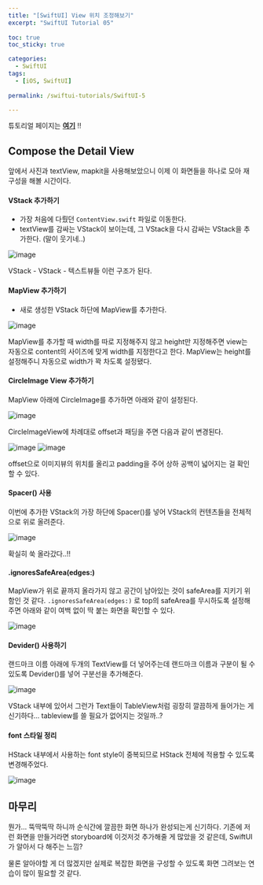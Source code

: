 ```yaml
---
title: "[SwiftUI] View 위치 조정해보기"
excerpt: "SwiftUI Tutorial 05"
  
toc: true
toc_sticky: true

categories:
  - SwiftUI
tags:
  - [iOS, SwiftUI]
  
permalink: /swiftui-tutorials/SwiftUI-5

---
```


튜토리얼 페이지는 **[여기](https://developer.apple.com/tutorials/swiftui/creating-and-combining-views)** !!

## Compose the Detail View

앞에서 사진과 textView, mapkit을 사용해보았으니 이제 이 화면들을 하나로 모아 재구성을 해볼 시간이다.

#### VStack 추가하기

- 가장 처음에 다뤘던 `ContentView.swift` 파일로 이동한다.
- textView를 감싸는 VStack이 보이는데, 그 VStack을 다시 감싸는 VStack을 추가한다. (말이 웃기네..)

![image](https://user-images.githubusercontent.com/22000470/180716763-97981221-ba45-45bf-9543-9241a281cffa.png)

VStack - VStack - 텍스트뷰들 이런 구조가 된다.

#### MapView 추가하기

- 새로 생성한 VStack 하단에 MapView를 추가한다.

![image](https://user-images.githubusercontent.com/22000470/180717195-c861921f-d90b-4985-9368-6648e06529f2.png)

MapView를 추가할 때 width를 따로 지정해주지 않고 height만 지정해주면 view는 자동으로 content의 사이즈에 맞게 width를 지정한다고 한다. MapView는 height를 설정해주니 자동으로 width가 꽉 차도록 설정됐다.

#### CircleImage View 추가하기

MapView 아래에 CircleImage를 추가하면 아래와 같이 설정된다.

![image](https://user-images.githubusercontent.com/22000470/180717843-70bc6769-af0a-4e01-b34d-acb0724c7987.png)


CircleImageView에 차례대로 offset과 패딩을 주면 다음과 같이 변경된다.

![image](https://user-images.githubusercontent.com/22000470/180717976-fe42b273-4ab7-48b1-859b-4728bcfddfbb.png)
![image](https://user-images.githubusercontent.com/22000470/180718043-0800fce9-5048-4912-a6d2-6facdaf25e62.png)

offset으로 이미지뷰의 위치를 올리고 padding을 주어 상하 공백이 넓어지는 걸 확인할 수 있다.

#### Spacer() 사용

이번에 추가한 VStack의 가장 하단에 Spacer()를 넣어 VStack의 컨텐츠들을 전체적으로 위로 올려준다.

![image](https://user-images.githubusercontent.com/22000470/180718562-9aec295a-d5dc-470c-be92-5a24ff299a50.png)

확실히 쑥 올라갔다..!!

#### .ignoresSafeArea(edges:)

MapView가 위로 끝까지 올라가지 않고 공간이 남아있는 것이 safeArea를 지키기 위함인 것 같다. `.ignoresSafeArea(edges:)` 로 top의 safeArea를 무시하도록 설정해주면 아래와 같이 여백 없이 딱 붙는 화면을 확인할 수 있다.

![image](https://user-images.githubusercontent.com/22000470/180718984-4bb04198-a1a9-45de-807f-881050ea72e5.png)


#### Devider()  사용하기

랜드마크 이름 아래에 두개의 TextView를 더 넣어주는데 랜드마크 이름과 구분이 될 수 있도록 Devider()를 넣어 구분선을 추가해준다.

![image](https://user-images.githubusercontent.com/22000470/180719404-0055c4d1-c6f4-415a-9095-f8e7c001e206.png)

VStack 내부에 있어서 그런가 Text들이 TableView처럼 굉장히 깔끔하게 들어가는 게 신기하다... tableview를 쓸 필요가 없어지는 것일까..?

#### font 스타일 정리

HStack 내부에서 사용하는 font style이 중복되므로 HStack 전체에 적용할 수 있도록 변경해주었다.

![image](https://user-images.githubusercontent.com/22000470/180719821-f4629d98-7ba1-4cc4-8122-40dc4b424e90.png)


## 마무리

뭔가... 뚝딱뚝딱 하니까 순식간에 깔끔한 화면 하나가 완성되는게 신기하다. 기존에 저런 화면을 만들거라면 storyboard에 이것저것 추가해줄 게 많았을 것 같은데, SwiftUI가 알아서 다 해주는 느낌?

물론 알아야할 게 더 많겠지만 실제로 복잡한 화면을 구성할 수 있도록 화면 그려보는 연습이 많이 필요할 것 같다.
